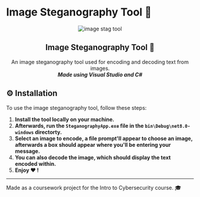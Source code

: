# Image Steganography Tool 📸
<div align="center">

  ![image stag tool](https://github.com/user-attachments/assets/fe93429f-4b01-43ff-838d-2a4c483a9d83)

  <h2 align="center">Image Steganography Tool 📸</h2>

  An image steganography tool used for encoding and decoding text from images. <br>
  ***Made using Visual Studio and C#***
</div>

## ⚙ Installation
To use the image steganography tool, follow these steps:

1. **Install the tool locally on your machine.**
2. **Afterwards, run the `SteganographyApp.exe` file in the `bin\Debug\net8.0-windows` directorty.**
3. **Select an image to encode, a file prompt'll appear to choose an image, afterwards a box should appear where you'll be entering your message.**
4. **You can also decode the image, which should display the text encoded within.**
5. **Enjoy ❤ !**

---

Made as a coursework project for the Intro to Cybersecurity course. 🎓
